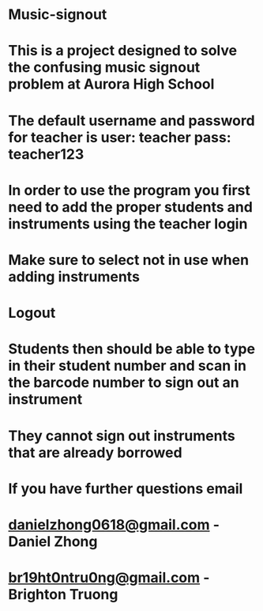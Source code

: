 # Music-signout

# This is a project designed to solve the confusing music signout problem at Aurora High School
# The default username and password for teacher is user: teacher pass: teacher123
# In order to use the program you first need to add the proper students and instruments using the teacher login
# Make sure to select not in use when adding instruments 
# Logout 
# Students then should be able to type in their student number and scan in the barcode number to sign out an instrument
# They cannot sign out instruments that are already borrowed

# If you have further questions email
# danielzhong0618@gmail.com - Daniel Zhong
# br19ht0ntru0ng@gmail.com - Brighton Truong
